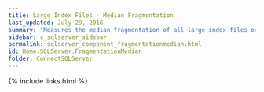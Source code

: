 ```yaml
---
title: ﻿Large Index Files - Median Fragmentation
last_updated: July 29, 2016
summary: "Measures the median fragmentation of all large index files on the SQL Server. A large index file is an index file with at least 1000 pages."
sidebar: c_sqlserver_sidebar
permalink: sqlserver_component_fragmentationmedian.html
id: Home.SQLServer.FragmentationMedian
folder: ConnectSQLServer
---
```





{% include links.html %}
